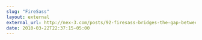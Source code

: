 ```yaml
---
slug: "FireSass"
layout: external
external_url: http://nex-3.com/posts/92-firesass-bridges-the-gap-between-sass-and-firebug
date: 2010-03-22T22:37:15-05:00
---
```

